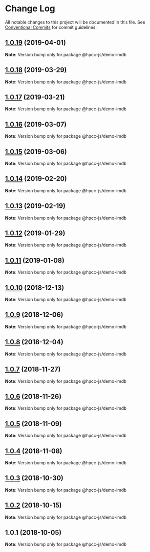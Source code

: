 # Change Log

All notable changes to this project will be documented in this file.
See [Conventional Commits](https://conventionalcommits.org) for commit guidelines.

## [1.0.19](https://github.com/GordonSmith/Visualization/compare/@hpcc-js/demo-imdb@1.0.16...@hpcc-js/demo-imdb@1.0.19) (2019-04-01)

**Note:** Version bump only for package @hpcc-js/demo-imdb






## [1.0.18](https://github.com/GordonSmith/Visualization/compare/@hpcc-js/demo-imdb@1.0.16...@hpcc-js/demo-imdb@1.0.18) (2019-03-29)

**Note:** Version bump only for package @hpcc-js/demo-imdb






## [1.0.17](https://github.com/GordonSmith/Visualization/compare/@hpcc-js/demo-imdb@1.0.16...@hpcc-js/demo-imdb@1.0.17) (2019-03-21)

**Note:** Version bump only for package @hpcc-js/demo-imdb






## [1.0.16](https://github.com/GordonSmith/Visualization/compare/@hpcc-js/demo-imdb@1.0.15...@hpcc-js/demo-imdb@1.0.16) (2019-03-07)

**Note:** Version bump only for package @hpcc-js/demo-imdb






## [1.0.15](https://github.com/GordonSmith/Visualization/compare/@hpcc-js/demo-imdb@1.0.14...@hpcc-js/demo-imdb@1.0.15) (2019-03-06)

**Note:** Version bump only for package @hpcc-js/demo-imdb






## [1.0.14](https://github.com/GordonSmith/Visualization/compare/@hpcc-js/demo-imdb@1.0.13...@hpcc-js/demo-imdb@1.0.14) (2019-02-20)

**Note:** Version bump only for package @hpcc-js/demo-imdb






## [1.0.13](https://github.com/GordonSmith/Visualization/compare/@hpcc-js/demo-imdb@1.0.12...@hpcc-js/demo-imdb@1.0.13) (2019-02-19)

**Note:** Version bump only for package @hpcc-js/demo-imdb






## [1.0.12](https://github.com/GordonSmith/Visualization/compare/@hpcc-js/demo-imdb@1.0.11...@hpcc-js/demo-imdb@1.0.12) (2019-01-29)

**Note:** Version bump only for package @hpcc-js/demo-imdb






## [1.0.11](https://github.com/GordonSmith/Visualization/compare/@hpcc-js/demo-imdb@1.0.10...@hpcc-js/demo-imdb@1.0.11) (2019-01-08)

**Note:** Version bump only for package @hpcc-js/demo-imdb






## [1.0.10](https://github.com/GordonSmith/Visualization/compare/@hpcc-js/demo-imdb@1.0.9...@hpcc-js/demo-imdb@1.0.10) (2018-12-13)

**Note:** Version bump only for package @hpcc-js/demo-imdb






## [1.0.9](https://github.com/GordonSmith/Visualization/compare/@hpcc-js/demo-imdb@1.0.8...@hpcc-js/demo-imdb@1.0.9) (2018-12-06)

**Note:** Version bump only for package @hpcc-js/demo-imdb






## [1.0.8](https://github.com/GordonSmith/Visualization/compare/@hpcc-js/demo-imdb@1.0.7...@hpcc-js/demo-imdb@1.0.8) (2018-12-04)

**Note:** Version bump only for package @hpcc-js/demo-imdb






## [1.0.7](https://github.com/GordonSmith/Visualization/compare/@hpcc-js/demo-imdb@1.0.6...@hpcc-js/demo-imdb@1.0.7) (2018-11-27)

**Note:** Version bump only for package @hpcc-js/demo-imdb






<a name="1.0.6"></a>
## [1.0.6](https://github.com/GordonSmith/Visualization/compare/@hpcc-js/demo-imdb@1.0.5...@hpcc-js/demo-imdb@1.0.6) (2018-11-26)

**Note:** Version bump only for package @hpcc-js/demo-imdb





<a name="1.0.5"></a>
## [1.0.5](https://github.com/GordonSmith/Visualization/compare/@hpcc-js/demo-imdb@1.0.4...@hpcc-js/demo-imdb@1.0.5) (2018-11-09)

**Note:** Version bump only for package @hpcc-js/demo-imdb





<a name="1.0.4"></a>
## [1.0.4](https://github.com/GordonSmith/Visualization/compare/@hpcc-js/demo-imdb@1.0.3...@hpcc-js/demo-imdb@1.0.4) (2018-11-08)

**Note:** Version bump only for package @hpcc-js/demo-imdb





<a name="1.0.3"></a>
## [1.0.3](https://github.com/GordonSmith/Visualization/compare/@hpcc-js/demo-imdb@1.0.2...@hpcc-js/demo-imdb@1.0.3) (2018-10-30)

**Note:** Version bump only for package @hpcc-js/demo-imdb





<a name="1.0.2"></a>
## [1.0.2](https://github.com/GordonSmith/Visualization/compare/@hpcc-js/demo-imdb@1.0.1...@hpcc-js/demo-imdb@1.0.2) (2018-10-15)

**Note:** Version bump only for package @hpcc-js/demo-imdb





<a name="1.0.1"></a>
## 1.0.1 (2018-10-05)

**Note:** Version bump only for package @hpcc-js/demo-imdb
